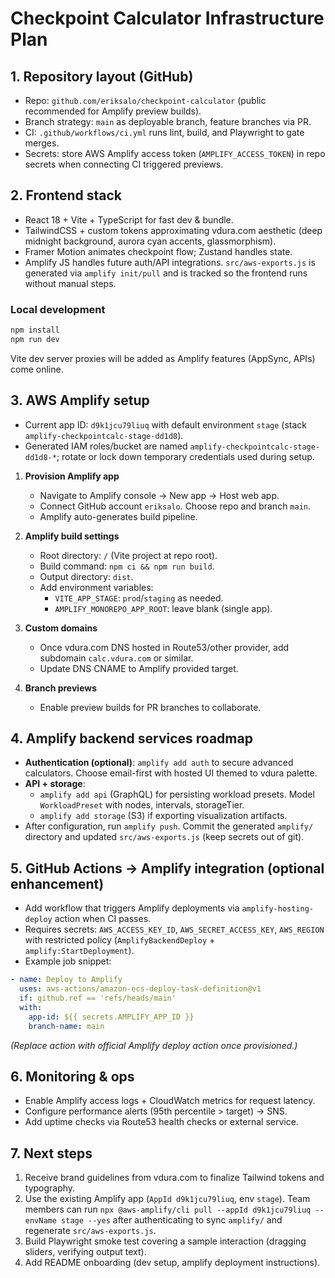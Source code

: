 # Checkpoint Calculator Infrastructure Plan

## 1. Repository layout (GitHub)
- Repo: `github.com/eriksalo/checkpoint-calculator` (public recommended for Amplify preview builds).
- Branch strategy: `main` as deployable branch, feature branches via PR.
- CI: `.github/workflows/ci.yml` runs lint, build, and Playwright to gate merges.
- Secrets: store AWS Amplify access token (`AMPLIFY_ACCESS_TOKEN`) in repo secrets when connecting CI triggered previews.

## 2. Frontend stack
- React 18 + Vite + TypeScript for fast dev & bundle.
- TailwindCSS + custom tokens approximating vdura.com aesthetic (deep midnight background, aurora cyan accents, glassmorphism).
- Framer Motion animates checkpoint flow; Zustand handles state.
- Amplify JS handles future auth/API integrations. `src/aws-exports.js` is generated via `amplify init/pull` and is tracked so the frontend runs without manual steps.

### Local development
```bash
npm install
npm run dev
```
Vite dev server proxies will be added as Amplify features (AppSync, APIs) come online.

## 3. AWS Amplify setup
- Current app ID: `d9k1jcu79liuq` with default environment `stage` (stack `amplify-checkpointcalc-stage-dd1d8`).
- Generated IAM roles/bucket are named `amplify-checkpointcalc-stage-dd1d8-*`; rotate or lock down temporary credentials used during setup.

1. **Provision Amplify app**
   - Navigate to Amplify console → New app → Host web app.
   - Connect GitHub account `eriksalo`. Choose repo and branch `main`.
   - Amplify auto-generates build pipeline.

2. **Amplify build settings**
   - Root directory: `/` (Vite project at repo root).
   - Build command: `npm ci && npm run build`.
   - Output directory: `dist`.
   - Add environment variables:
     - `VITE_APP_STAGE`: `prod`/`staging` as needed.
     - `AMPLIFY_MONOREPO_APP_ROOT`: leave blank (single app).

3. **Custom domains**
   - Once vdura.com DNS hosted in Route53/other provider, add subdomain `calc.vdura.com` or similar.
   - Update DNS CNAME to Amplify provided target.

4. **Branch previews**
   - Enable preview builds for PR branches to collaborate.

## 4. Amplify backend services roadmap
- **Authentication (optional)**: `amplify add auth` to secure advanced calculators. Choose email-first with hosted UI themed to vdura palette.
- **API + storage**:
  - `amplify add api` (GraphQL) for persisting workload presets. Model `WorkloadPreset` with nodes, intervals, storageTier.
  - `amplify add storage` (S3) if exporting visualization artifacts.
- After configuration, run `amplify push`. Commit the generated `amplify/` directory and updated `src/aws-exports.js` (keep secrets out of git).

## 5. GitHub Actions → Amplify integration (optional enhancement)
- Add workflow that triggers Amplify deployments via `amplify-hosting-deploy` action when CI passes.
- Requires secrets: `AWS_ACCESS_KEY_ID`, `AWS_SECRET_ACCESS_KEY`, `AWS_REGION` with restricted policy (`AmplifyBackendDeploy` + `amplify:StartDeployment`).
- Example job snippet:
```yaml
- name: Deploy to Amplify
  uses: aws-actions/amazon-ecs-deploy-task-definition@v1
  if: github.ref == 'refs/heads/main'
  with:
    app-id: ${{ secrets.AMPLIFY_APP_ID }}
    branch-name: main
```
  *(Replace action with official Amplify deploy action once provisioned.)*

## 6. Monitoring & ops
- Enable Amplify access logs + CloudWatch metrics for request latency.
- Configure performance alerts (95th percentile > target) -> SNS.
- Add uptime checks via Route53 health checks or external service.

## 7. Next steps
1. Receive brand guidelines from vdura.com to finalize Tailwind tokens and typography.
2. Use the existing Amplify app (`AppId d9k1jcu79liuq`, env `stage`). Team members can run `npx @aws-amplify/cli pull --appId d9k1jcu79liuq --envName stage --yes` after authenticating to sync `amplify/` and regenerate `src/aws-exports.js`.
3. Build Playwright smoke test covering a sample interaction (dragging sliders, verifying output text).
4. Add README onboarding (dev setup, amplify deployment instructions).
